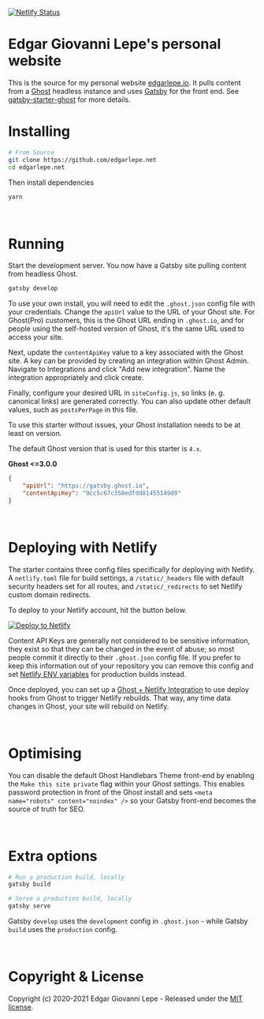 [![Netlify Status](https://api.netlify.com/api/v1/badges/8f001645-c5b6-442f-ba5b-34c86baafd8d/deploy-status)](https://app.netlify.com/sites/frosty-wright-559d28/deploys)


# Edgar Giovanni Lepe's personal website

This is the source for my personal website [edgarlepe.io](https://edgarlepe.io).
It pulls content from a [Ghost](https://ghost.org) headless instance and uses
[Gatsby](https://gatsbyjs.org) for the front end. See
[gatsby-starter-ghost](https://github.com/TryGhost/gatsby-starter-ghost) for
more details.


# Installing


```bash
# From Source
git clone https://github.com/edgarlepe.net
cd edgarlepe.net
```

Then install dependencies

```bash
yarn
```

&nbsp;

# Running

Start the development server. You now have a Gatsby site pulling content from headless Ghost.

```bash
gatsby develop
```

To use your own install, you will need to edit the `.ghost.json` config file with your credentials. Change the `apiUrl` value to the URL of your Ghost site. For Ghost(Pro) customers, this is the Ghost URL ending in `.ghost.io`, and for people using the self-hosted version of Ghost, it's the same URL used to access your site.

Next, update the `contentApiKey` value to a key associated with the Ghost site. A key can be provided by creating an integration within Ghost Admin. Navigate to Integrations and click "Add new integration". Name the integration appropriately and click create.

Finally, configure your desired URL in `siteConfig.js`, so links (e. g.
canonical links) are generated correctly. You can also update other default values, such as `postsPerPage` in this file.

To use this starter without issues, your Ghost installation needs to be at least on version.

The default Ghost version that is used for this starter is `4.x`.

**Ghost <=3.0.0**

```json
{
    "apiUrl": "https://gatsby.ghost.io",
    "contentApiKey": "9cc5c67c358edfdd81455149d0"
}
```

&nbsp;

# Deploying with Netlify

The starter contains three config files specifically for deploying with Netlify. A `netlify.toml` file for build settings, a `/static/_headers` file with default security headers set for all routes, and `/static/_redirects` to set Netlify custom domain redirects.

To deploy to your Netlify account, hit the button below.

[![Deploy to Netlify](https://www.netlify.com/img/deploy/button.svg)](https://app.netlify.com/start/deploy?repository=https://github.com/TryGhost/gatsby-starter-ghost)

Content API Keys are generally not considered to be sensitive information, they exist so that they can be changed in the event of abuse; so most people commit it directly to their `.ghost.json` config file. If you prefer to keep this information out of your repository you can remove this config and set [Netlify ENV variables](https://www.netlify.com/docs/continuous-deployment/#build-environment-variables) for production builds instead.

Once deployed, you can set up a [Ghost + Netlify Integration](https://docs.ghost.org/integrations/netlify/) to use deploy hooks from Ghost to trigger Netlify rebuilds. That way, any time data changes in Ghost, your site will rebuild on Netlify.

&nbsp;

# Optimising

You can disable the default Ghost Handlebars Theme front-end by enabling the `Make this site private` flag within your Ghost settings. This enables password protection in front of the Ghost install and sets `<meta name="robots" content="noindex" />` so your Gatsby front-end becomes the source of truth for SEO.

&nbsp;

# Extra options

```bash
# Run a production build, locally
gatsby build

# Serve a production build, locally
gatsby serve
```

Gatsby `develop` uses the `development` config in `.ghost.json` - while Gatsby `build` uses the `production` config.

&nbsp;

# Copyright & License

Copyright (c) 2020-2021 Edgar Giovanni Lepe - Released under the [MIT license](LICENSE).
